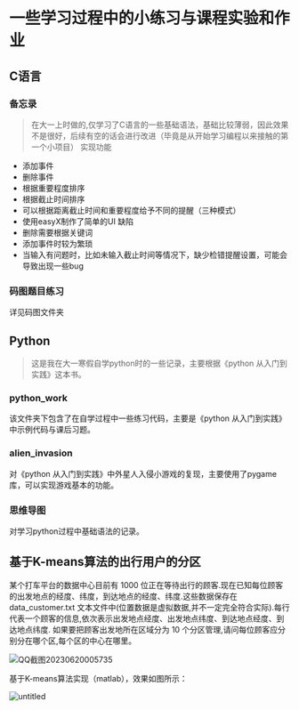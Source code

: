 # 一些学习过程中的小练习与课程实验和作业
## C语言
### 备忘录
> 在大一上时做的,仅学习了C语言的一些基础语法，基础比较薄弱，因此效果不是很好，后续有空的话会进行改进（毕竟是从开始学习编程以来接触的第一个小项目）
实现功能
- 添加事件
- 删除事件
- 根据重要程度排序
- 根据截止时间排序
- 可以根据距离截止时间和重要程度给予不同的提醒（三种模式）
- 使用easyX制作了简单的UI
缺陷
- 删除需要根据关键词
- 添加事件时较为繁琐
- 当输入有问题时，比如未输入截止时间等情况下，缺少检错提醒设置，可能会导致出现一些bug
### 码图题目练习
详见码图文件夹
## Python
> 这是我在大一寒假自学python时的一些记录，主要根据《python 从入门到实践》这本书。
### python_work
该文件夹下包含了在自学过程中一些练习代码，主要是《python 从入门到实践》中示例代码与课后习题。
### alien_invasion
对《python 从入门到实践》中外星人入侵小游戏的复现，主要使用了pygame库，可以实现游戏基本的功能。
### 思维导图
对学习python过程中基础语法的记录。

## 基于K-means算法的出行用户的分区

某个打车平台的数据中心目前有 1000 位正在等待出行的顾客.现在已知每位顾客的出发地点的经度、纬度，到达地点的经度、纬度.这些数据保存在 data_customer.txt 文本文件中(位置数据是虚拟数据,并不一定完全符合实际).每行代表一个顾客的信息,依次表示出发地点经度、出发地点纬度、到达地点经度、到达地点纬度. 如果要把顾客出发地所在区域分为 10 个分区管理,请问每位顾客应分别分在哪个区,每个区的中心在哪里。

![QQ截图20230620005735](https://zjyimage.oss-cn-beijing.aliyuncs.com/202306200059400.png)

基于K-means算法实现（matlab），效果如图所示：

![untitled](https://zjyimage.oss-cn-beijing.aliyuncs.com/202306200059376.png)
